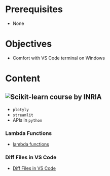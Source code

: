 # Prerequisites
- None

# Objectives
- Comfort with VS Code terminal on Windows
  
# Content
![ Scikit-learn course by INRIA](https://inria.github.io/scikit-learn-mooc/)
---

- `plotyly`
- `streamlit`
- APIs in `python`

### Lambda Functions
* [lambda functions](https://www.youtube.com/shorts/kwUcBRGoHYw)

### Diff Files in VS Code
* [Diff Files in VS Code](https://www.youtube.com/shorts/5qZzNwldkb8)


